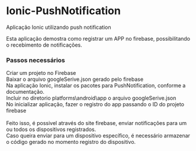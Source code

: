 # Ionic-PushNotification
Aplicação Ionic utilizando push notification


Esta aplicação demostra como registrar um APP no firebase, possibilitando o recebimento de notificações.

<h3> Passos necessários </h3>
Criar um projeto no Firebase <br>
Baixar o arquivo googleSerive.json gerado pelo firebase  <br>
Na aplicação Ionic, instalar os pacotes para PushNotification, conforme a documentação. <br>
Incluir no diretorio platforms\android\app o arquivo googleSerive.json <br>
No inicializar aplicação, fazer o registro do app passando o ID do projeto firebase <br>

<br>
Feito isso, é possivel através do site firebase, enviar notificações para um ou todos os dispositivos registrados. <br>
Caso queira enviar para um dispositivo específico, é necessário armazenar o código gerado no momento registro do dispositivo.

